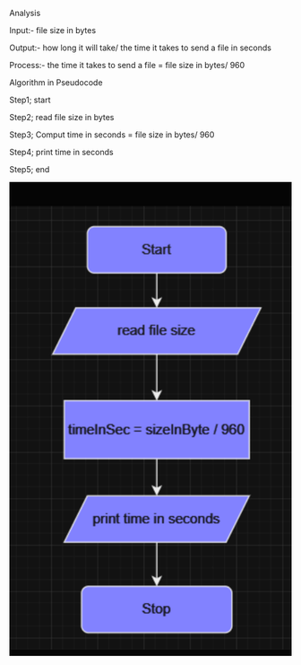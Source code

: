 Analysis 

Input:- file size in bytes 

Output:- how long it will take/ the time it takes to send a file in seconds

Process:- the time it takes to send a file = file size in bytes/ 960

Algorithm in Pseudocode

Step1; start

Step2; read file size in bytes 

Step3; Comput time in seconds = file size in bytes/ 960

Step4; print time in seconds

Step5; end

![Flowchart](ETS1118_15_Philipos_Hailu/Screenshot_20231118-114858-623.png)


